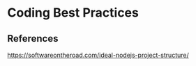 # Coding Best Practices

## References
https://softwareontheroad.com/ideal-nodejs-project-structure/
